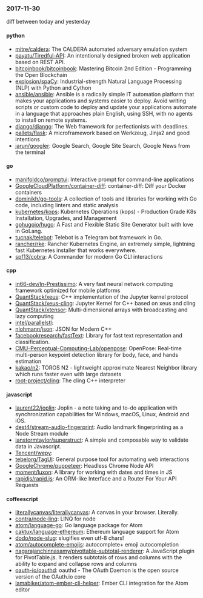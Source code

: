 ### 2017-11-30
diff between today and yesterday

#### python
* [mitre/caldera](https://github.com/mitre/caldera): The CALDERA automated adversary emulation system
* [payatu/Tiredful-API](https://github.com/payatu/Tiredful-API): An intentionally designed broken web application based on REST API.
* [bitcoinbook/bitcoinbook](https://github.com/bitcoinbook/bitcoinbook): Mastering Bitcoin 2nd Edition - Programming the Open Blockchain
* [explosion/spaCy](https://github.com/explosion/spaCy):  Industrial-strength Natural Language Processing (NLP) with Python and Cython
* [ansible/ansible](https://github.com/ansible/ansible): Ansible is a radically simple IT automation platform that makes your applications and systems easier to deploy. Avoid writing scripts or custom code to deploy and update your applications automate in a language that approaches plain English, using SSH, with no agents to install on remote systems.
* [django/django](https://github.com/django/django): The Web framework for perfectionists with deadlines.
* [pallets/flask](https://github.com/pallets/flask): A microframework based on Werkzeug, Jinja2 and good intentions
* [jarun/googler](https://github.com/jarun/googler):  Google Search, Google Site Search, Google News from the terminal

#### go
* [manifoldco/promptui](https://github.com/manifoldco/promptui): Interactive prompt for command-line applications
* [GoogleCloudPlatform/container-diff](https://github.com/GoogleCloudPlatform/container-diff): container-diff: Diff your Docker containers
* [dominikh/go-tools](https://github.com/dominikh/go-tools): A collection of tools and libraries for working with Go code, including linters and static analysis
* [kubernetes/kops](https://github.com/kubernetes/kops): Kubernetes Operations (kops) - Production Grade K8s Installation, Upgrades, and Management
* [gohugoio/hugo](https://github.com/gohugoio/hugo): A Fast and Flexible Static Site Generator built with love in GoLang.
* [tucnak/telebot](https://github.com/tucnak/telebot): Telebot is a Telegram bot framework in Go.
* [rancher/rke](https://github.com/rancher/rke): Rancher Kubernetes Engine, an extremely simple, lightning fast Kubernetes installer that works everywhere.
* [spf13/cobra](https://github.com/spf13/cobra): A Commander for modern Go CLI interactions

#### cpp
* [in66-dev/In-Prestissimo](https://github.com/in66-dev/In-Prestissimo): A very fast neural network computing framework optimized for mobile platforms
* [QuantStack/xeus](https://github.com/QuantStack/xeus): C++ implementation of the Jupyter kernel protocol
* [QuantStack/xeus-cling](https://github.com/QuantStack/xeus-cling): Jupyter Kernel for C++ based on xeus and cling
* [QuantStack/xtensor](https://github.com/QuantStack/xtensor): Multi-dimensional arrays with broadcasting and lazy computing
* [intel/parallelstl](https://github.com/intel/parallelstl): 
* [nlohmann/json](https://github.com/nlohmann/json): JSON for Modern C++
* [facebookresearch/fastText](https://github.com/facebookresearch/fastText): Library for fast text representation and classification.
* [CMU-Perceptual-Computing-Lab/openpose](https://github.com/CMU-Perceptual-Computing-Lab/openpose): OpenPose: Real-time multi-person keypoint detection library for body, face, and hands estimation
* [kakao/n2](https://github.com/kakao/n2): TOROS N2 - lightweight approximate Nearest Neighbor library which runs faster even with large datasets
* [root-project/cling](https://github.com/root-project/cling): The cling C++ interpreter

#### javascript
* [laurent22/joplin](https://github.com/laurent22/joplin): Joplin - a note taking and to-do application with synchronization capabilities for Windows, macOS, Linux, Android and iOS.
* [dest4/stream-audio-fingerprint](https://github.com/dest4/stream-audio-fingerprint): Audio landmark fingerprinting as a Node Stream module
* [ianstormtaylor/superstruct](https://github.com/ianstormtaylor/superstruct): A simple and composable way to validate data in Javascript.
* [Tencent/wepy](https://github.com/Tencent/wepy): 
* [tebelorg/TagUI](https://github.com/tebelorg/TagUI): General purpose tool for automating web interactions
* [GoogleChrome/puppeteer](https://github.com/GoogleChrome/puppeteer): Headless Chrome Node API
* [moment/luxon](https://github.com/moment/luxon):  A library for working with dates and times in JS
* [rapidjs/rapid.js](https://github.com/rapidjs/rapid.js): An ORM-like Interface and a Router For Your API Requests

#### coffeescript
* [literallycanvas/literallycanvas](https://github.com/literallycanvas/literallycanvas): A canvas in your browser. Literally.
* [contra/node-linq](https://github.com/contra/node-linq): LINQ for node
* [atom/language-go](https://github.com/atom/language-go): Go language package for Atom
* [caktux/language-ethereum](https://github.com/caktux/language-ethereum): Ethereum language support for Atom
* [dodo/node-slug](https://github.com/dodo/node-slug): slugifies even utf-8 chars!
* [atom/autocomplete-emojis](https://github.com/atom/autocomplete-emojis): autocomplete+ emoji autocompletion
* [nagarajanchinnasamy/pivottable-subtotal-renderer](https://github.com/nagarajanchinnasamy/pivottable-subtotal-renderer): A JavaScript plugin for PivotTable.js. It renders subtotals of rows and columns with the ability to expand and collapse rows and columns
* [oauth-io/oauthd](https://github.com/oauth-io/oauthd): oauthd - The OAuth Daemon is the open source version of the OAuth.io core
* [lamabiker/atom-ember-cli-helper](https://github.com/lamabiker/atom-ember-cli-helper): Ember CLI integration for the Atom editor
